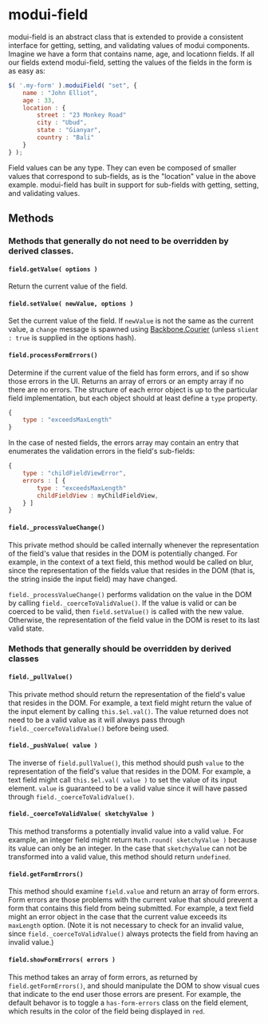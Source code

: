 # modui-field

modui-field is an abstract class that is extended to provide a consistent interface for getting, setting, and validating values of modui components. Imagine we have a form that contains name, age, and locationn fields. If all our fields extend modui-field, setting the values of the fields in the form is as easy as:

```javascript
$( '.my-form' ).moduiField( "set", {
	name : "John Elliot",
	age : 33,
	location : {
		street : "23 Monkey Road"
		city : "Ubud",
		state : "Gianyar",
		country : "Bali"
	}
} );
```

Field values can be any type. They can even be composed of smaller values that correspond to sub-fields, as is the "location" value in the above example. modui-field has built in support for sub-fields with getting, setting, and validating values.

## Methods

### Methods that generally do not need to be overridden by derived classes.

#### `field.getValue( options )`

Return the current value of the field.

#### `field.setValue( newValue, options )`

Set the current value of the field. If `newValue` is not the same as the current value, a `change` message is spawned using [Backbone.Courier](https://github.com/rotundasoftware/backbone.courier) (unless `slient : true` is supplied in the options hash).

#### `field.processFormErrors()`

Determine if the current value of the field has form errors, and if so show those errors in the UI. Returns an array of errors or an empty array if no there are no errors. The structure of each error object is up to the particular field implementation, but each object should at least define a `type` property.

```javascript
{
	type : "exceedsMaxLength"
}
```

In the case of nested fields, the errors array may contain an entry that enumerates the validation errors in the field's sub-fields:

```javascript
{
	type : "childFieldViewError",
	errors : [ {
		type : "exceedsMaxLength"
		childFieldView : myChildFieldView,
	} ]
}
```

#### `field._processValueChange()`

This private method should be called internally whenever the representation of the field's value that resides in the DOM is potentially changed. For example, in the context of a text field, this method would be called on blur, since the representation of the fields value that resides in the DOM (that is, the string inside the input field) may have changed.

`field._processValueChange()` performs validation on the value in the DOM by calling `field._coerceToValidValue()`. If the value is valid or can be coerced to be valid, then `field.setValue()` is called with the new value. Otherwise, the representation of the field value in the DOM is reset to its last valid state.

### Methods that generally should be overridden by derived classes

#### `field._pullValue()`

This private method should return the representation of the field's value that resides in the DOM. For example, a text field might return the value of the input element by calling `this.$el.val()`. The value returned does not need to be a valid value as it will always pass through `field._coerceToValidValue()` before being used.

#### `field._pushValue( value )`

The inverse of `field.pullValue()`, this method should push `value` to the representation of the field's value that resides in the DOM. For example, a text field might call `this.$el.val( value )` to set the value of its input element. `value` is guaranteed to be a valid value since it will have passed through `field._coerceToValidValue()`.

#### `field._coerceToValidValue( sketchyValue )`

This method transforms a potentially invalid value into a valid value. For example, an integer field might return `Math.round( sketchyValue )` because its value can only be an integer. In the case that `sketchyValue` can not be transformed into a valid value, this method should return `undefined`.

#### `field.getFormErrors()`

This method should examine `field.value` and return an array of form errors. Form errors are those problems with the current value that should prevent a form that contains this field from being submitted. For example, a text field might an error object in the case that the current value exceeds its `maxLength` option. (Note it is not necessary to check for an invalid value, since `field._coerceToValidValue()` always protects the field from having an invalid value.)

#### `field.showFormErrors( errors )`

This method takes an array of form errors, as returned by `field.getFormErrors()`, and should manipulate the DOM to show visual cues that indicate to the end user those errors are present. For example, the default behavor is to toggle a `has-form-errors` class on the field element, which results in the color of the field being displayed in `red`.

